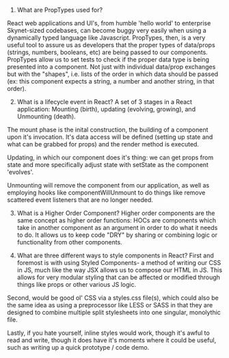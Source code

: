 1. What are PropTypes used for?

React web applications and UI's, from humble 'hello world' to enterprise Skynet-sized codebases, can become buggy very easily when using a dynamically typed language like Javascript. PropTypes, then, is a very useful tool to assure us as developers that the proper types of data/props (strings, numbers, booleans, etc) are being passed to our components. PropTypes allow us to set tests to check if the proper data type is being presented into a component. Not just with individual data/prop exchanges but with the "shapes", i.e. lists of the order in which data should be passed (ex: this component expects a string, a number and another string, in that order).



2. What is a lifecycle event in React?
A set of 3 stages in a React application: Mounting (birth), updating (evolving, growing), and Unmounting (death). 

The mount phase is the inital construction, the building of a component upon it's invocation. It's data access will be defined (setting up state and what can be grabbed for props) and the render method is executed. 

Updating, in which our component does it's thing: we can get props from state and more specifically adjust state with setState as the component 'evolves'.

Unmounting will remove the component from our application, as well as employing hooks like componentWillUnmount to do things like remove scattered event listeners that are no longer needed.



3. What is a Higher Order Component?
Higher order components are the same concept as higher order functions: HOCs are components which take in another component as an argument in order to do what it needs to do. It allows us to keep code "DRY" by sharing or combining logic or functionality from other components.



4. What are three different ways to style components in React?
First and foremost is with using Styled Components- a method of writing our CSS in JS, much like the way JSX allows us to compose our HTML in JS. This allows for very modular styling that can be affected or modified through things like props or other various JS logic. 

Second, would be good ol' CSS via a styles.css file(s), which could also be the same idea as using a preprocessor like LESS or SASS in that they are designed to combine multiple split stylesheets into one singular, monolythic file.

Lastly, if you hate yourself, inline styles would work, though it's awful to read and write, though it does have it's moments where it could be useful, such as writing up a quick prototype / code demo.


